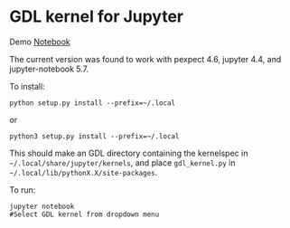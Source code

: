 # GDL kernel for Jupyter

Demo [Notebook](demo.ipynb)

The current version was found to work with pexpect 4.6, jupyter 4.4, and jupyter-notebook 5.7. 

To install:
```
python setup.py install --prefix=~/.local
```
or
```
python3 setup.py install --prefix=~/.local
```

This should make an GDL directory containing the kernelspec in `~/.local/share/jupyter/kernels`, and place `gdl_kernel.py` in `~/.local/lib/pythonX.X/site-packages`.

To run:
```
jupyter notebook 
#Select GDL kernel from dropdown menu
```
